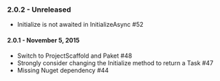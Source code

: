 ### 2.0.2 - Unreleased
* Initialize is not awaited in InitializeAsync #52

#### 2.0.1 - November 5, 2015
* Switch to ProjectScaffold and Paket #48
* Strongly consider changing the Initialize method to return a Task #47
* Missing Nuget dependency #44
